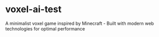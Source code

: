 # voxel-ai-test
A minimalist voxel game inspired by Minecraft - Built with modern web technologies for optimal performance
